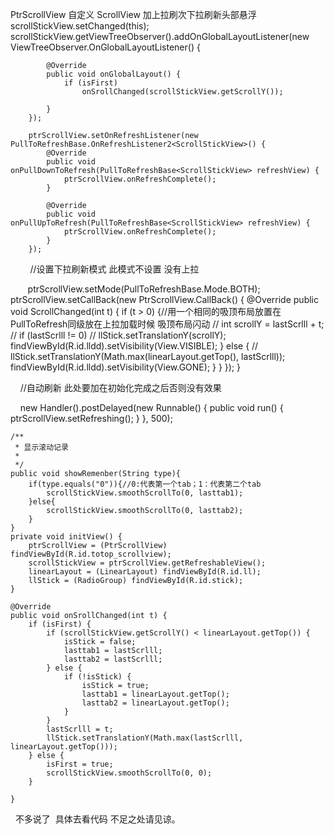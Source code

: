 PtrScrollView 自定义 ScrollView 加上拉刷次下拉刷新头部悬浮 
 scrollStickView.setChanged(this);
        scrollStickView.getViewTreeObserver().addOnGlobalLayoutListener(new ViewTreeObserver.OnGlobalLayoutListener() {

            @Override
            public void onGlobalLayout() {
                if (isFirst)
                    onSrollChanged(scrollStickView.getScrollY());

            }
        });
    
        ptrScrollView.setOnRefreshListener(new PullToRefreshBase.OnRefreshListener2<ScrollStickView>() {
            @Override
            public void onPullDownToRefresh(PullToRefreshBase<ScrollStickView> refreshView) {
                ptrScrollView.onRefreshComplete();
            }

            @Override
            public void onPullUpToRefresh(PullToRefreshBase<ScrollStickView> refreshView) {
                ptrScrollView.onRefreshComplete();
            }
        });
        
         //设置下拉刷新模式 此模式不设置 没有上拉
         
        ptrScrollView.setMode(PullToRefreshBase.Mode.BOTH);
        ptrScrollView.setCallBack(new PtrScrollView.CallBack() {
            @Override
            public void ScrollChanged(int t) {
                if (t > 0) {//用一个相同的吸顶布局放置在PullToRefresh同级放在上拉加载时候 吸顶布局闪动
//                    int scrollY = lastScrlll + t;
//                    if (lastScrlll != 0)
//                        llStick.setTranslationY(scrollY);
                    findViewById(R.id.lldd).setVisibility(View.VISIBLE);
                } else {
//                    llStick.setTranslationY(Math.max(linearLayout.getTop(), lastScrlll));
                    findViewById(R.id.lldd).setVisibility(View.GONE);
                }
            }
        });
    }
    
      //自动刷新 此处要加在初始化完成之后否则没有效果
      
      
      new Handler().postDelayed(new Runnable() {
            public void run() {
                ptrScrollView.setRefreshing();
            }
        }, 500);
        
        
        
    /**
     * 显示滚动记录
     *
     */
    public void showRemenber(String type){
        if(type.equals("0")){//0:代表第一个tab；1：代表第二个tab
            scrollStickView.smoothScrollTo(0, lasttab1);
        }else{
            scrollStickView.smoothScrollTo(0, lasttab2);
        }
    }
    private void initView() {
        ptrScrollView = (PtrScrollView) findViewById(R.id.totop_scrollview);
        scrollStickView = ptrScrollView.getRefreshableView();
        linearLayout = (LinearLayout) findViewById(R.id.ll);
        llStick = (RadioGroup) findViewById(R.id.stick);
    }

    @Override
    public void onSrollChanged(int t) {
        if (isFirst) {
            if (scrollStickView.getScrollY() < linearLayout.getTop()) {
                isStick = false;
                lasttab1 = lastScrlll;
                lasttab2 = lastScrlll;
            } else {
                if (!isStick) {
                    isStick = true;
                    lasttab1 = linearLayout.getTop();
                    lasttab2 = linearLayout.getTop();
                }
            }
            lastScrlll = t;
            llStick.setTranslationY(Math.max(lastScrlll, linearLayout.getTop()));
        } else {
            isFirst = true;
            scrollStickView.smoothScrollTo(0, 0);
        }

    }
 
不多说了  具体去看代码 不足之处请见谅。
